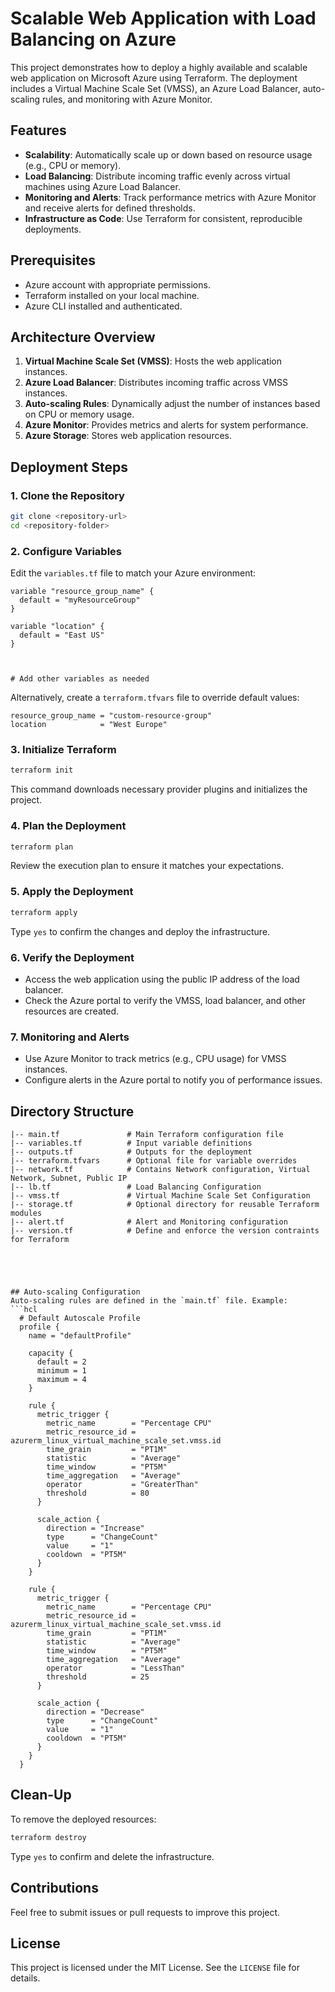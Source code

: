 # Scalable Web Application with Load Balancing on Azure

This project demonstrates how to deploy a highly available and scalable web application on Microsoft Azure using Terraform. The deployment includes a Virtual Machine Scale Set (VMSS), an Azure Load Balancer, auto-scaling rules, and monitoring with Azure Monitor.

## Features
- **Scalability**: Automatically scale up or down based on resource usage (e.g., CPU or memory).
- **Load Balancing**: Distribute incoming traffic evenly across virtual machines using Azure Load Balancer.
- **Monitoring and Alerts**: Track performance metrics with Azure Monitor and receive alerts for defined thresholds.
- **Infrastructure as Code**: Use Terraform for consistent, reproducible deployments.

## Prerequisites
- Azure account with appropriate permissions.
- Terraform installed on your local machine.
- Azure CLI installed and authenticated.

## Architecture Overview
1. **Virtual Machine Scale Set (VMSS)**: Hosts the web application instances.
2. **Azure Load Balancer**: Distributes incoming traffic across VMSS instances.
3. **Auto-scaling Rules**: Dynamically adjust the number of instances based on CPU or memory usage.
4. **Azure Monitor**: Provides metrics and alerts for system performance.
5. **Azure Storage**: Stores web application resources.

## Deployment Steps

### 1. Clone the Repository
```bash
git clone <repository-url>
cd <repository-folder>
```

### 2. Configure Variables
Edit the `variables.tf` file to match your Azure environment:
```hcl
variable "resource_group_name" {
  default = "myResourceGroup"
}

variable "location" {
  default = "East US"
}



# Add other variables as needed
```
Alternatively, create a `terraform.tfvars` file to override default values:
```hcl
resource_group_name = "custom-resource-group"
location            = "West Europe"
```

### 3. Initialize Terraform
```bash
terraform init
```
This command downloads necessary provider plugins and initializes the project.

### 4. Plan the Deployment
```bash
terraform plan
```
Review the execution plan to ensure it matches your expectations.

### 5. Apply the Deployment
```bash
terraform apply
```
Type `yes` to confirm the changes and deploy the infrastructure.

### 6. Verify the Deployment
- Access the web application using the public IP address of the load balancer.
- Check the Azure portal to verify the VMSS, load balancer, and other resources are created.

### 7. Monitoring and Alerts
- Use Azure Monitor to track metrics (e.g., CPU usage) for VMSS instances.
- Configure alerts in the Azure portal to notify you of performance issues.

## Directory Structure
```plaintext
|-- main.tf               # Main Terraform configuration file
|-- variables.tf          # Input variable definitions
|-- outputs.tf            # Outputs for the deployment
|-- terraform.tfvars      # Optional file for variable overrides
|-- network.tf            # Contains Network configuration, Virtual Network, Subnet, Public IP
|-- lb.tf                 # Load Balancing Configuration
|-- vmss.tf               # Virtual Machine Scale Set Configuration
|-- storage.tf            # Optional directory for reusable Terraform modules
|-- alert.tf              # Alert and Monitoring configuration
|-- version.tf            # Define and enforce the version contraints for Terraform





## Auto-scaling Configuration
Auto-scaling rules are defined in the `main.tf` file. Example:
```hcl
  # Default Autoscale Profile
  profile {
    name = "defaultProfile"

    capacity {
      default = 2
      minimum = 1
      maximum = 4
    }

    rule {
      metric_trigger {
        metric_name        = "Percentage CPU"
        metric_resource_id = azurerm_linux_virtual_machine_scale_set.vmss.id
        time_grain         = "PT1M"
        statistic          = "Average"
        time_window        = "PT5M"
        time_aggregation   = "Average"
        operator           = "GreaterThan"
        threshold          = 80
      }

      scale_action {
        direction = "Increase"
        type      = "ChangeCount"
        value     = "1"
        cooldown  = "PT5M"
      }
    }

    rule {
      metric_trigger {
        metric_name        = "Percentage CPU"
        metric_resource_id = azurerm_linux_virtual_machine_scale_set.vmss.id
        time_grain         = "PT1M"
        statistic          = "Average"
        time_window        = "PT5M"
        time_aggregation   = "Average"
        operator           = "LessThan"
        threshold          = 25
      }

      scale_action {
        direction = "Decrease"
        type      = "ChangeCount"
        value     = "1"
        cooldown  = "PT5M"
      }
    }
  }
```

## Clean-Up
To remove the deployed resources:
```bash
terraform destroy
```
Type `yes` to confirm and delete the infrastructure.

## Contributions
Feel free to submit issues or pull requests to improve this project.

## License
This project is licensed under the MIT License. See the `LICENSE` file for details.

